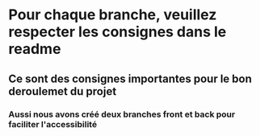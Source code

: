 # Pour chaque branche, veuillez respecter les consignes dans le readme

## Ce sont des consignes importantes pour le bon deroulemet du projet

### Aussi nous avons créé deux branches front et back pour faciliter l'accessibilité